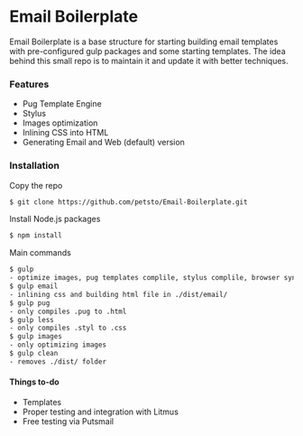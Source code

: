 # Email Boilerplate

Email Boilerplate is a base structure for starting building email templates with pre-configured gulp packages and some starting templates. The idea behind this small repo is to maintain it and update it with better techniques.

### Features
  - Pug Template Engine
  - Stylus
  - Images optimization
  - Inlining CSS into HTML
  - Generating Email and Web (default) version

### Installation
Copy the repo
```sh
$ git clone https://github.com/petsto/Email-Boilerplate.git
```
Install Node.js packages
```sh
$ npm install
```

Main commands
```sh
$ gulp
- optimize images, pug templates complile, stylus complile, browser sync
$ gulp email
- inlining css and building html file in ./dist/email/
$ gulp pug
- only compiles .pug to .html
$ gulp less
- only compiles .styl to .css
$ gulp images
- only optimizing images
$ gulp clean
- removes ./dist/ folder
```

#### Things to-do
  - Templates
  - Proper testing and integration with Litmus
  - Free testing via Putsmail
